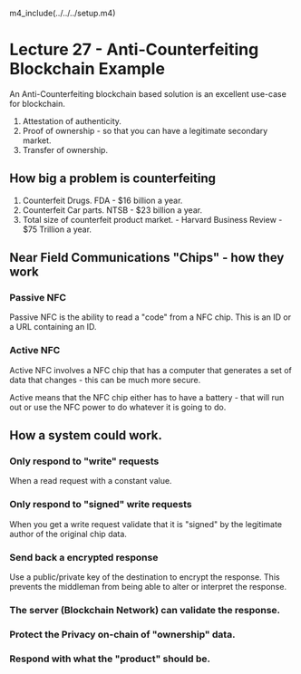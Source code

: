 
m4_include(../../../setup.m4)

# Lecture 27 - Anti-Counterfeiting Blockchain Example

An Anti-Counterfeiting blockchain based solution is an excellent use-case for
blockchain.

1. Attestation of authenticity.
2. Proof of ownership - so that you can have a legitimate secondary market.
3. Transfer of ownership.

## How big a problem is counterfeiting

1. Counterfeit Drugs.  FDA - $16 billion a year.
2. Counterfeit Car parts.  NTSB - $23 billion a year.
3. Total size of counterfeit product market. - Harvard Business Review - $75 Trillion a year.



## Near Field Communications "Chips" - how they work

### Passive NFC

Passive NFC is the ability to read a "code" from a NFC chip.  This is an ID or
a URL containing an ID.

### Active NFC

Active NFC involves a NFC chip that has a computer that generates a set of data
that changes - this can be much more secure.

Active means that the NFC chip either has to have a battery - that will run out
or use the NFC power to do whatever it is going to do.

## How a system could work.


### Only respond to "write" requests

When a read request with a constant value.



### Only respond to "signed" write requests

When you get a write request validate that it is "signed" by the 
legitimate author of the original chip data.


### Send back a encrypted response

Use a public/private key of the destination to encrypt the response.
This prevents the middleman from being able to alter or interpret 
the response.


### The server (Blockchain Network) can validate the response.


### Protect the Privacy on-chain of "ownership" data.


### Respond with what the "product" should be.









